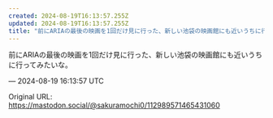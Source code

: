 ```yaml
---
created: 2024-08-19T16:13:57.255Z
updated: 2024-08-19T16:13:57.255Z
title: "前にARIAの最後の映画を1回だけ見に行った、新しい池袋の映画館にも近いうちに行[...]"
---
```


<p>前にARIAの最後の映画を1回だけ見に行った、新しい池袋の映画館にも近いうちに行ってみたいな。</p>

&mdash; 2024-08-19 16:13:57 UTC

Original URL: https://mastodon.social/@sakuramochi0/112989571465431060
